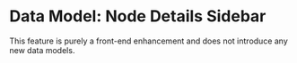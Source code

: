 # Data Model: Node Details Sidebar

This feature is purely a front-end enhancement and does not introduce any new data models.
